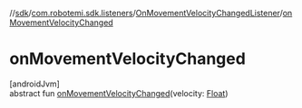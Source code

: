 //[sdk](../../../index.md)/[com.robotemi.sdk.listeners](../index.md)/[OnMovementVelocityChangedListener](index.md)/[onMovementVelocityChanged](on-movement-velocity-changed.md)

# onMovementVelocityChanged

[androidJvm]\
abstract fun [onMovementVelocityChanged](on-movement-velocity-changed.md)(velocity: [Float](https://kotlinlang.org/api/latest/jvm/stdlib/kotlin/-float/index.html))
